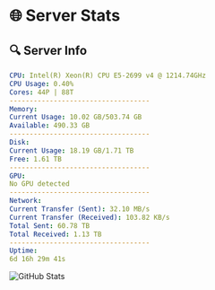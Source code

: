 # 🌐 Server Stats
## 🔍 Server Info
```yaml
CPU: Intel(R) Xeon(R) CPU E5-2699 v4 @ 1214.74GHz
CPU Usage: 0.40%
Cores: 44P | 88T
-----------------------------------
Memory:
Current Usage: 10.02 GB/503.74 GB
Available: 490.33 GB
-----------------------------------
Disk:
Current Usage: 18.19 GB/1.71 TB
Free: 1.61 TB
-----------------------------------
GPU:
No GPU detected
-----------------------------------
Network:
Current Transfer (Sent): 32.10 MB/s
Current Transfer (Received): 103.82 KB/s
Total Sent: 60.78 TB
Total Received: 1.13 TB
-----------------------------------
Uptime:
6d 16h 29m 41s
```
![GitHub Stats](https://img.shields.io/badge/Updated-2025-02-14_15:12:59-blue)